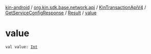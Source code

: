 [kin-android](../../../../index.md) / [org.kin.sdk.base.network.api](../../../index.md) / [KinTransactionApiV4](../../index.md) / [GetServiceConfigResponse](../index.md) / [Result](index.md) / [value](./value.md)

# value

`val value: `[`Int`](https://kotlinlang.org/api/latest/jvm/stdlib/kotlin/-int/index.html)